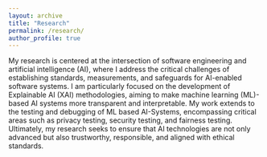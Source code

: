 ```yaml
---
layout: archive
title: "Research"
permalink: /research/
author_profile: true
---
```


My research is centered at the intersection of software engineering and artificial intelligence (AI), where I address the critical challenges of establishing standards, measurements, and safeguards for AI-enabled software systems.
I am particularly focused on the development of Explainable AI (XAI) methodologies, aiming to make machine learning (ML)-based AI systems more transparent and interpretable. My work extends to the testing and debugging of ML based AI-Systems, encompassing critical areas such as privacy testing, security testing, and fairness testing. Ultimately, my research seeks to ensure that AI technologies are not only advanced but also trustworthy, responsible, and aligned with ethical standards.
